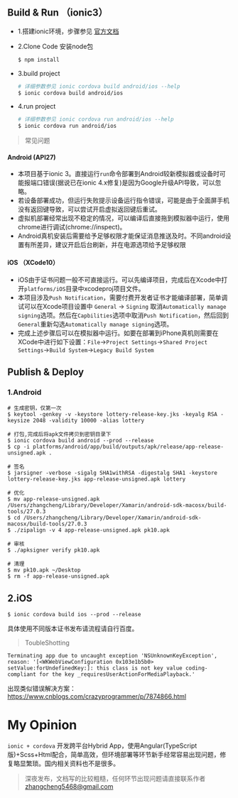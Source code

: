 ## Build & Run （ionic3）
* 1.搭建ionic环境，步骤参见 [官方文档](https://ionicframework.com/docs/intro/installation/)
* 2.Clone Code 安装node包

    ```sh
    $ npm install
    ```

* 3.build project

    ```sh
    # 详细参数参见 ionic cordova build android/ios --help
    $ ionic cordova build android/ios
    ```

* 4.run project

    ```sh
    # 详细参数参见 ionic cordova run android/ios --help
    $ ionic cordova run android/ios
    ```

> 常见问题
#### Android (API27)
* 本项目基于ionic 3。直接运行`run`命令部署到Android较新模拟器或设备时可能报端口错误(据说已在ionic 4.x修复)是因为Google升级API导致，可以忽略。
* 若设备部署成功，但运行失败提示设备运行指令错误，可能是由于全面屏手机没有返回键导致，可以尝试开启虚拟返回键后重试。
* 虚拟机部署经常出现不稳定的情况，可以编译后直接拖到模拟器中运行，使用chrome进行调试(chrome://inspect)。
* Android真机安装后需要给予足够权限才能保证消息推送及时。不同android设置有所差异，建议开启后台刷新，并在电源选项给予足够权限

#### iOS （XCode10）
* iOS由于证书问题一般不可直接运行。可以先编译项目，完成后在Xcode中打开`platforms/iOS`目录中xcodeproj项目文件。
* 本项目涉及`Push Notification`，需要付费开发者证书才能编译部署，简单调试可以在Xcode项目设置中 `General` -> `Signing` 取消`Automatically manage signing`选项。然后在`Capbilities`选项中取消`Push Notification`，然后回到`General`重新勾选`Automatically manage signing`选项。
* 完成上述步骤后可以在模拟器中运行。如要在部署到iPhone真机则需要在XCode中进行如下设置：`File`->`Project Settings`->`Shared Project Settings`->`Build System`->`Legacy Build System`


## Publish & Deploy
### 1.Android
```
# 生成密钥，仅第一次
$ keytool -genkey -v -keystore lottery-release-key.jks -keyalg RSA -keysize 2048 -validity 10000 -alias lottery

# 打包,完成后将apk文件拷贝到密钥目录下
$ ionic cordova build android --prod --release
$ cp -i platforms/android/app/build/outputs/apk/release/app-release-unsigned.apk .

# 签名
$ jarsigner -verbose -sigalg SHA1withRSA -digestalg SHA1 -keystore lottery-release-key.jks app-release-unsigned.apk lottery

# 优化
$ mv app-release-unsigned.apk /Users/zhangcheng/Library/Developer/Xamarin/android-sdk-macosx/build-tools/27.0.3
$ cd /Users/zhangcheng/Library/Developer/Xamarin/android-sdk-macosx/build-tools/27.0.3
$ ./zipalign -v 4 app-release-unsigned.apk pk10.apk

# 审核
$ ./apksigner verify pk10.apk

# 清理
$ mv pk10.apk ~/Desktop
$ rm -f app-release-unsigned.apk
```

## 2.iOS
```
$ ionic cordova build ios --prod --release
```
具体使用不同版本证书发布请流程请自行百度。
> ToubleShotting
```
Terminating app due to uncaught exception 'NSUnknownKeyException', reason: '[<WKWebViewConfiguration 0x103e1b5b0> setValue:forUndefinedKey:]: this class is not key value coding-compliant for the key _requiresUserActionForMediaPlayback.'
```
出现类似错误解决方案：https://www.cnblogs.com/crazyprogrammer/p/7874866.html

# My Opinion

 `ionic + cordova` 开发跨平台Hybrid App，使用Angular(TypeScript版)+Scss+Html配合，简单高效，但环境部署等环节新手经常容易出现问题，修复略显繁琐。国内相关资料也不是很多。

> 深夜发布，文档写的比较粗糙，任何环节出现问题请直接联系作者 zhangcheng5468@gmail.com
